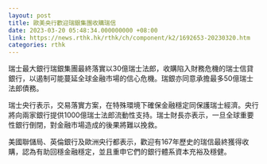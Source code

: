 ```yaml
---
layout: post
title: 歐美央行歡迎瑞銀集團收購瑞信
date: 2023-03-20 05:48:34.000000000 +08:00
link: https://news.rthk.hk/rthk/ch/component/k2/1692653-20230320.htm
categories: rthk
---
```


瑞士最大銀行瑞銀集團最終落實以30億瑞士法郎，收購陷入財務危機的瑞士信貸銀行，以遏制可能蔓延全球金融市場的信心危機。瑞銀亦同意承擔最多50億瑞士法郎債務。

瑞士央行表示，交易落實方案，在特殊環境下確保金融穩定同保護瑞士經濟。央行將向兩家銀行提供1000億瑞士法郎流動性支持。瑞士財長亦表示，一旦全球重要性銀行倒閉，對金融市場造成的後果將難以挽救。

美國聯儲局、英倫銀行及歐洲央行都表示，歡迎有167年歷史的瑞信最終獲得收購，認為有助回穩金融穩定，並且重申它們的銀行體系資本充裕及穩健。
